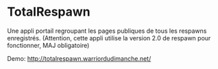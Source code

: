 TotalRespawn
============

Une appli portail regroupant les pages publiques de tous les respawns enregistrés. (Attention, cette appli utilise la version 2.0 de respawn pour fonctionner, MAJ obligatoire)

Demo: http://totalrespawn.warriordudimanche.net/ 
